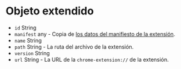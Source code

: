 # Objeto extendido

* `id` String
* `manifest` any - Copia de [los datos del manifiesto de la extensión](https://developer.chrome.com/extensions/manifest).
* `name` String
* `path` String - La ruta del archivo de la extensión.
* `version` String
* `url` String - La URL de la `chrome-extension://` de la extensión.
